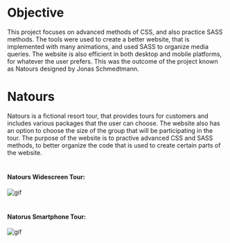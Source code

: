# Objective
This project focuses on advanced methods of CSS, and also practice SASS methods. The tools were used to create a better website, that is implemented with many animations, and used SASS to organize media queries. The website is also efficient in both desktop and mobile platforms, for whatever the user prefers. This was the outcome of the project known as Natours designed by Jonas Schmedtmann.
# Natours   
Natours is a fictional resort tour, that provides tours for customers and includes various packages that the user can choose. The website also has an option to choose the size of the group that will be participating in the tour. The purpose of the website is to practive advanced CSS and SASS methods, to better organize the code that is used to create certain parts of the website.

# <h4>Natours Widescreen Tour:</h4>

![gif](natours_widescreen_tour.gif)

# <h4>Natorus Smartphone Tour:</h4>

![gif](Omnifood_smartphone_tour.gif)
